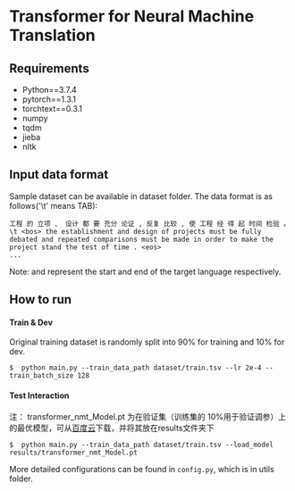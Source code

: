# Transformer for Neural Machine Translation

## Requirements
* Python==3.7.4
* pytorch==1.3.1
* torchtext==0.3.1
* numpy
* tqdm
* jieba
* nltk

## Input data format
Sample dataset can be available in dataset folder. The data format is as follows('\t' means TAB):

```
工程 的 立项 、 设计 都 要 充分 论证 , 反复 比较 , 使 工程 经 得 起 时间 检验 。 \t <bos> the establishment and design of projects must be fully debated and repeated comparisons must be made in order to make the project stand the test of time . <eos>
...
```
Note: <bos> and <eos> represent the start and end of the target language respectively.

## How to run
#### Train & Dev
Original training dataset is randomly split into 90% for training and 10% for dev.
```
$  python main.py --train_data_path dataset/train.tsv --lr 2e-4 --train_batch_size 128
```
#### Test Interaction
注： transformer_nmt_Model.pt 为在验证集（训练集的 10%用于验证调参）上的最优模型，可从[百度云](https://pan.baidu.com/s/1aAKeYNp-DBCiYVtB6EafLg)下载，并将其放在results文件夹下
```
$  python main.py --train_data_path dataset/train.tsv --load_model results/transformer_nmt_Model.pt
```

More detailed configurations can be found in `config.py`, which is in utils folder.
